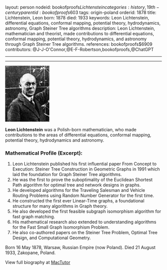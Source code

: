 layout: person
nodeid: bookofproofs$Lichtenstein
categories: history,19th-century
parentid: bookofproofs$603
tags: origin-poland
orderid: 1878
title: Lichtenstein, Leon
born: 1878
died: 1933
keywords: Leon Lichtenstein, differential equations, conformal mapping, potential theory, hydrodynamics, astronomy, Graph Steiner Tree algorithms
description: Leon Lichtenstein, mathematician and theorist, made contributions to differential equations, conformal mapping, potential theory, hydrodynamics, and astronomy through Graph Steiner Tree algorithms.
references: bookofproofs$6909
contributors: @J-J-O'Connor,@E-F-Robertson,bookofproofs,@ChatGPT

---



---

![Lichtenstein.jpg](https://github.com/bookofproofs/bookofproofs.github.io/blob/main/_sources/_assets/images/portraits/Lichtenstein.jpg?raw=true)

**Leon Lichtenstein** was a Polish-born mathematician, who made contributions to the areas of differential equations, conformal mapping, potential theory, hydrodynamics and astronomy.

### Mathematical Profile (Excerpt):
1. Leon Lichtenstein published his first influential paper From Concept to Execution: Steiner Tree Construction in Geometric Graphs in 1991 which laid the foundation for Graph Steiner Tree algorithms.
2. He was the first to prove the suboptimality of the Euclidean Shortest Path algorithm for optimal tree and network designs in graphs.
3. He developed algorithms for the Traveling Salesman and Vehicle Routing Problems using Random Number Generator for the first time.
4. He constructed the first ever Linear-Time graphs, a foundational structure for many algorithms in Graph theory.
5. He also developed the first feasible subgraph isomorphism algorithm for fast graph matching.
6. His mathematical research also extended to understanding algorithms for the Fast Small Graph Isomorphism Problem.
7. He also co-authored papers on the Steiner Tree Problem, Optimal Tree Design, and Computational Geometry.

Born 16 May 1878, Warsaw, Russian Empire (now Poland). Died 21 August 1933, Zakopane, Poland.

View full biography at [MacTutor](https://mathshistory.st-andrews.ac.uk/Biographies/Lichtenstein/)
